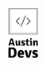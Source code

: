 <div style="display: flex; align-items: center">
  <img alt="logo" id="logo-img" src="/logo.png" style="height: 100px;"/>
</div>